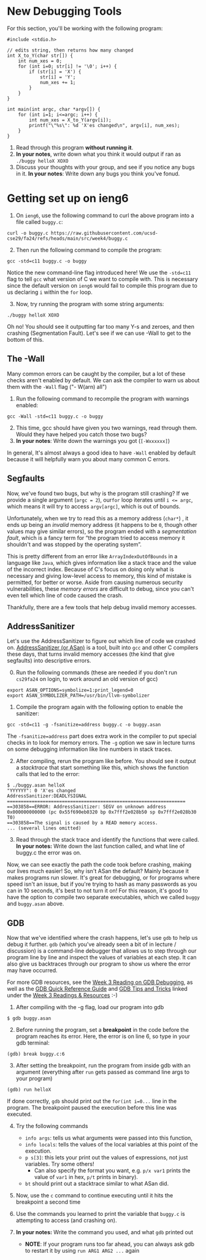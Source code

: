 # New Debugging Tools

For this section, you'll be working with the following program:



```
#include <stdio.h>

// edits string, then returns how many changed
int X_to_Y(char str[]) {
    int num_xes = 0;
    for (int i=0; str[i] != '\0'; i++) {
        if (str[i] = 'X') {
            str[i] = 'Y';
            num_xes += 1;
        }
    }
}

int main(int argc, char *argv[]) {
    for (int i=1; i<=argc; i++) {
        int num_xes = X_to_Y(argv[i]);
        printf("\"%s\": %d 'X'es changed\n", argv[i], num_xes);
    }
}
```

1. Read through this program **without running it**.
2. **In your notes**, write down what you think it would output if ran as `./buggy helloX XOXO` 
3. Discuss your thoughts with your group, and see if you notice any bugs in it. **In your notes**: Write down any bugs you think you've fonud.

# Getting set up on ieng6

1. On `ieng6`, use the following command to curl the above program into a file called `buggy.c`:

```
curl -o buggy.c https://raw.githubusercontent.com/ucsd-cse29/fa24/refs/heads/main/src/week4/buggy.c
```
2. Then run the following command to compile the program:

```
gcc -std=c11 buggy.c -o buggy 
```
Notice the new command-line flag introduced here! We use the `-std=c11` flag to tell `gcc` what version of C we want to compile with. This is necessary since the default version on `ieng6` would fail to compile this program due to us declaring `i` within the `for` loop.

3. Now, try running the program with some string arguments:

```
./buggy helloX XOXO
```

Oh no! You should see it outputting far too many Y-s and zeroes, and then crashing (Segmentation Fault). Let's see if we can use -Wall to get to the bottom of this.

## The -Wall

Many common errors can be caught by the compiler, but a lot of these checks aren't enabled by default. We can ask the compiler to warn us about them with the `-Wall` flag ("- W(arn) all")

1. Run the following command to recompile the program with warnings enabled:
```
gcc -Wall -std=c11 buggy.c -o buggy
```

2. This time, gcc should have given you two warnings, read through them. Would they have helped you catch those two bugs?
3. **In your notes**: Write down the warnings you got (`[-Wxxxxxx]`)

In general, It's almost always a good idea to have `-Wall` enabled by default because it will helpfully warn you about many common C errors.

## Segfaults

Now, we've found two bugs, but why is the program still crashing? If we provide a single argument (`argc = 2`), our`for` loop iterates until `i <= argc`, which means it will try to access `argv[argc]`, which is out of bounds.

Unfortunately, when we try to read this as a memory address (`char*`) , it ends up being an _invalid_ memory address (it happens to be `0`, though other values may give similar errors), so the program ended with a _segmentation fault_, which is a fancy term for “the program tried to access memory it shouldn't and was stopped by the operating system”. 

This is pretty different from an error like `ArrayIndexOutOfBounds` in a language like `Java`, which gives information like a stack trace and the value of the incorrect index. Because of C's focus on doing only what is necessary and giving low-level access to memory, this kind of mistake is permitted, for better or worse. Aside from causing numerous security vulnerabilities, these _memory errors_ are difficult to debug, since you can't even tell which line of code caused the crash.

Thankfully, there are a few tools that help debug invalid memory accesses.

## AddressSanitizer

Let's use the AddressSanitizer to figure out which line of code we crashed on. [AddressSanitizer (or ASan)](https://github.com/google/sanitizers/wiki/addresssanitizer) is a tool, built into `gcc` and other C compilers these days, that turns invalid memory accesses (the kind that give segfaults) into descriptive errors. 

0. Run the following commands (these are needed if you don't run `cs29fa24` on login, to work around an old version of gcc)
```
export ASAN_OPTIONS=symbolize=1:print_legend=0
export ASAN_SYMBOLIZER_PATH=/usr/bin/llvm-symbolizer

```

1. Compile the program again with the following option to enable the sanitizer:

```
gcc -std=c11 -g -fsanitize=address buggy.c -o buggy.asan
```

The `-fsanitize=address` part does extra work in the compiler to put special checks in to look for memory errors. The `-g` option we saw in lecture turns on some debugging information like line numbers in stack traces.
  
2. After compiling, rerun the program like before. You should see it output a _stacktrace_ that start something like this, which shows the function calls that led to the error:

```
$ ./buggy.asan helloX
"YYYYYY": 0 'X'es changed
AddressSanitizer:DEADLYSIGNAL
=================================================================
==303858==ERROR: AddressSanitizer: SEGV on unknown address 0x000000000000 (pc 0x55f690eb0320 bp 0x7fff2e028b50 sp 0x7fff2e028b30 T0)
==303858==The signal is caused by a READ memory access.
... (several lines omitted)
```

3. Read through the stack trace and identify the functions that were called. **In your notes:** Write down the last function called, and what line of buggy.c the error was on. 


Now, we can see exactly the path the code took before crashing, making our lives much easier! So, why isn't ASan the default? Mainly because it makes programs run slower. It's great for debugging, or for programs where speed isn't an issue, but if you're trying to hash as many passwords as you can in 10 seconds, it's best to not turn it on! For this reason, it's good to have the option to compile two separate executables, which we called `buggy` and `buggy.asan` above.

## GDB

Now that we've identified where the crash happens, let's use `gdb` to help us debug it further. 
`gdb` (which you've already seen a bit of in lecture / discussion) is a command-line debugger that allows us to step through our program line by line and inspect the values of variables at each step. It can also give us backtraces through our program to show us where the error may have occurred. 

For more GDB resources, see the [Week 3 Reading on GDB Debugging](https://diveintosystems.org/book/C3-C_debug/gdb.html), as well as the [GDB Quick Reference Guide](https://users.ece.utexas.edu/%7Eadnan/gdb-refcard.pdf) and [GDB Tips and Tricks](https://docs.google.com/document/d/1wiNoKEqqhx1YIIr4JhbLWu-8-5llhm4y4CN3vIMSs4k) linked under the [Week 3 Readings & Resources](https://ucsd-cse29.github.io/fa24/index.html#week-3--where-some-things-are-in-memory) :-)

1. After compiling with the -g flag, load our program into gdb
``` 
$ gdb buggy.asan
```

2. Before running the program, set a **breakpoint** in the code before the program reaches its error. Here, the error is on line 6, so type in your gdb terminal:
``` 
(gdb) break buggy.c:6
```

3. After setting the breakpoint, run the program from inside gdb with an argument (everything after `run` gets passed as command line args to your program)
``` 
(gdb) run helloX
```

If done correctly, `gdb` should print out the `for(int i=0...` line in the program. The breakpoint paused the execution before this line was executed.

4. Try the following commands
    * `info args`: tells us what arguments were passed into this function,
    * `info locals`: tells the values of the local variables at this point of the execution.
    * `p s[3]`: this lets your print out the values of expressions, not just variables. Try some others!
        * Can also specify the format you want, e.g. `p/x var1` prints the value of `var1` in hex, `p/t` prints in binary).
    * `bt` should print out a stacktrace similar to what ASan did.

5. Now, use the `c` command to continue executing until it hits the breakpoint a second time
6. Use the commands you learned to print the variable that `buggy.c` is attempting to access (and crashing on).
7. **In your notes:** Write the command you used, and what `gdb` printed out
    * **NOTE**: If your program runs too far ahead, you can always ask gdb to restart it by using `run ARG1 ARG2 ...` again 
